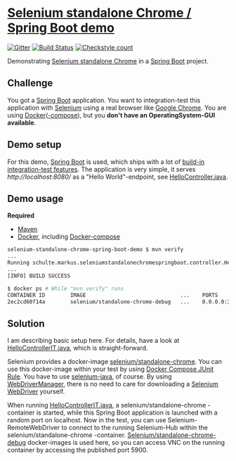 # [Selenium standalone Chrome / Spring Boot demo](https://github.com/SchulteMarkus/selenium-standalone-chrome-spring-boot-demo)
[![Gitter](https://badges.gitter.im/selenium-standalone-chrome-spring-boot-demo.svg)](https://gitter.im/selenium-standalone-chrome-spring-boot-demo/Lobby)
[![Build Status](https://travis-ci.org/SchulteMarkus/selenium-standalone-chrome-spring-boot-demo.svg?branch=master)](https://travis-ci.org/SchulteMarkus/selenium-standalone-chrome-spring-boot-demo)
[![Checkstyle count](https://s3.amazonaws.com/schultedev-xml-metrics-to-html/github/SchulteMarkus/selenium-standalone-chrome-spring-boot-demo/master/checkstyle/count.svg)](https://s3.amazonaws.com/schultedev-xml-metrics-to-html/github/SchulteMarkus/selenium-standalone-chrome-spring-boot-demo/master/checkstyle/index.html)

Demonstrating [Selenium standalone Chrome](https://github.com/SeleniumHQ/docker-selenium/tree/master/StandaloneChromeDebug) in a 
[Spring Boot](https://projects.spring.io/spring-boot/) project.

## Challenge

You got a [Spring Boot](https://projects.spring.io/spring-boot/) application. You want to 
integration-test this application with [Selenium](http://www.seleniumhq.org/) using a real browser 
like [Google Chrome](https://www.google.de/chrome/browser/desktop/index.html). You are using 
[Docker](https://www.docker.com/)([-compose](https://docs.docker.com/compose/)), but you 
**don't have an OperatingSystem-GUI available**.

## Demo setup

For this demo, [Spring Boot](https://projects.spring.io/spring-boot/) is used, which ships with a lot
of [build-in integration-test features](https://docs.spring.io/spring/docs/current/spring-framework-reference/html/integration-testing.html).
The application is very simple, it serves *http://localhost:8080/* as a "Hello World"-endpoint, see 
[HelloController.java](src/main/java/schulte/markus/seleniumstandalonechromespringboot/controller/HelloController.java).

## Demo usage

**Required**
- [Maven](https://maven.apache.org/)
- [Docker](https://www.docker.com/), including [Docker-compose](https://docs.docker.com/compose/)

```bash
selenium-standalone-chrome-spring-boot-demo $ mvn verify
...
Running schulte.markus.seleniumstandalonechromespringboot.controller.HelloControllerIT
...
[INFO] BUILD SUCCESS
```

```bash
$ docker ps # While "mvn verify" runs
CONTAINER ID        IMAGE                              ...    PORTS                                              NAMES
2ec2cd60f14a        selenium/standalone-chrome-debug   ...    0.0.0.0:32779->4444/tcp, 0.0.0.0:32778->5900/tcp   a5fc9c37_selenium-standalone-chrome_1
```

## Solution

I am describing basic setup here. For details, have a look at [HelloControllerIT.java](src/test/java/schulte/markus/seleniumstandalonechromespringboot/controller/HelloControllerIT.java),
which is straight-forward.

Selenium provides a docker-image [selenium/standalone-chrome](https://hub.docker.com/r/selenium/standalone-chrome-debug/).
You can use this docker-image within your test by using [Docker Compose JUnit Rule](https://github.com/palantir/docker-compose-rule).
You have to use [selenium-java](http://central.maven.org/maven2/org/seleniumhq/selenium/selenium-java/), of course. 
By using [WebDriverManager](https://github.com/bonigarcia/webdrivermanager), there is no need to care for downloading
a [Selenium WebDriver](http://www.seleniumhq.org/docs/03_webdriver.jsp) yourself.

When running [HelloControllerIT.java](src/test/java/schulte/markus/seleniumstandalonechromespringboot/controller/HelloControllerIT.java),
a selenium/standalone-chrome -container is started, while this Spring Boot application is 
launched with a random port on localhost. Now in the test, you can use Selenium-RemoteWebDriver to 
connect to the running Selenium-Hub within the selenium/standalone-chrome -container. 
[Selenium/standalone-chrome-debug](https://hub.docker.com/r/selenium/standalone-chrome-debug/) 
docker-images is used here, so you can access VNC on the running container by accessing the published
port 5900.

